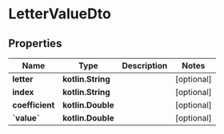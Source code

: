
# LetterValueDto

## Properties
Name | Type | Description | Notes
------------ | ------------- | ------------- | -------------
**letter** | **kotlin.String** |  |  [optional]
**index** | **kotlin.String** |  |  [optional]
**coefficient** | **kotlin.Double** |  |  [optional]
**&#x60;value&#x60;** | **kotlin.Double** |  |  [optional]



